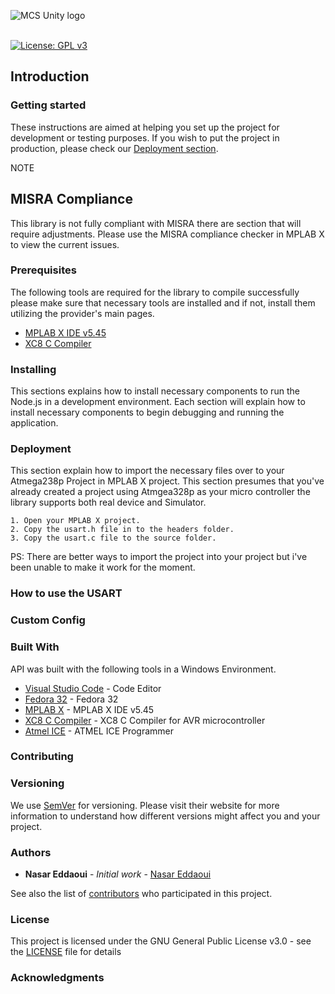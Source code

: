 ![MCS Unity logo](https://github.com/MCS-Unity/mcs-backend/blob/master/resources/mcsunity_logo.png)
<br/><br/>

[![License: GPL v3](https://img.shields.io/badge/License-GPLv3-blue.svg)](https://github.com/MCS-Unity/Website/blob/master/LICENSE)

## Introduction

### Getting started

These instructions are aimed at helping you set up the project for development or testing purposes.
If you wish to put the project in production, please check our [Deployment section](#deployment).

NOTE 

## MISRA Compliance

This library is not fully compliant with MISRA there are section that will require adjustments.
Please use the MISRA compliance checker in MPLAB X to view the current issues.

### Prerequisites

The following tools are required for the library to compile successfully please make sure that necessary tools
are installed and if not, install them utilizing the provider's main pages.

- [MPLAB X IDE v5.45]()
- [XC8 C Compiler]()

### Installing

This sections explains how to install necessary components to run the Node.js in a development
environment. Each section will explain how to install necessary components to begin debugging and
running the application.


### Deployment

This section explain how to import the necessary files over to your Atmega238p Project in  MPLAB X 
project. This section presumes that you've already created a project using Atmgea328p as your 
micro controller the library supports both real device and Simulator.

```
1. Open your MPLAB X project.
2. Copy the usart.h file in to the headers folder.
3. Copy the usart.c file to the source folder.
```

PS: There are better ways to import the project into your project but i've been unable to make it 
work for the moment.

### How to use the USART

### Custom Config

### Built With

API was built with the following tools in a Windows Environment.

- [Visual Studio Code](https://code.visualstudio.com/) - Code Editor
- [Fedora 32]() - Fedora 32
- [MPLAB X]() - MPLAB X IDE v5.45
- [XC8 C Compiler]() - XC8 C Compiler for AVR microcontroller
- [Atmel ICE]() - ATMEL ICE Programmer

### Contributing

### Versioning

We use [SemVer](http://semver.org/) for versioning. Please visit their website for more
information to understand how different versions might affect you and your project.

### Authors

- **Nasar Eddaoui** - _Initial work_ - [Nasar Eddaoui](https://github.com/Nasar165)

See also the list of [contributors](https://github.com/nasar176/ATMEGA-UART/graphs/contributors) 
who participated in this project.

### License

This project is licensed under the GNU General Public License v3.0 - see the [LICENSE](LICENSE) file for details

### Acknowledgments

